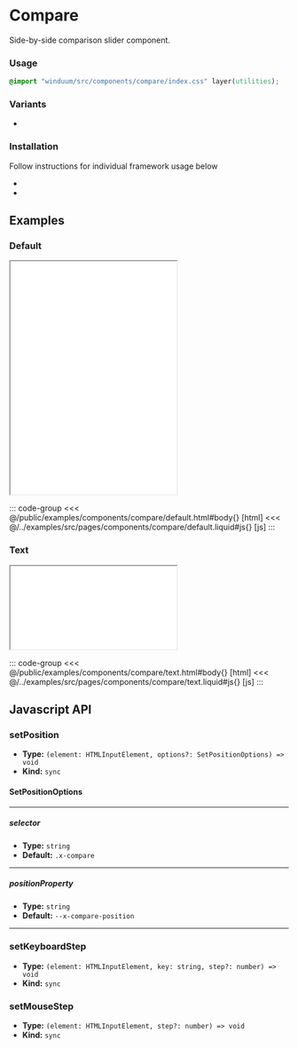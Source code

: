 # Compare
Side-by-side comparison slider component.

<ViewSourceGh href="https://github.com/winduum/winduum/blob/main/src/components/compare" />

### Usage

```css
@import "winduum/src/components/compare/index.css" layer(utilities);
```
### Variants
* <LinkGh name="default" path="components/compare" />

### Installation
Follow instructions for individual framework usage below

* <LinkGh name="winduum" url="https://github.com/winduum/winduum/blob/main/src/components/compare" />
* <LinkGh name="winduum-stimulus" url="https://github.com/winduum/winduum-stimulus/blob/main/components/compare" />

## Examples

### Default

<iframe onload="this.style.visibility = 'visible';" src="/examples/components/compare/default.html" style="height: 420px"></iframe>

::: code-group
<<< @/public/examples/components/compare/default.html#body{} [html]
<<< @/../examples/src/pages/components/compare/default.liquid#js{} [js]
:::

### Text

<iframe onload="this.style.visibility = 'visible';" src="/examples/components/compare/text.html"></iframe>

::: code-group
<<< @/public/examples/components/compare/text.html#body{} [html]
<<< @/../examples/src/pages/components/compare/text.liquid#js{} [js]
:::

## Javascript API

### setPosition

* **Type:** `(element: HTMLInputElement, options?: SetPositionOptions) => void`
* **Kind:** `sync`

#### SetPositionOptions

---

##### selector

* **Type:** `string`
* **Default:** `.x-compare`

---

##### positionProperty

* **Type:** `string`
* **Default:** `--x-compare-position`

---

### setKeyboardStep

* **Type:** `(element: HTMLInputElement, key: string, step?: number) => void`
* **Kind:** `sync`


### setMouseStep

* **Type:** `(element: HTMLInputElement, step?: number) => void`
* **Kind:** `sync`

